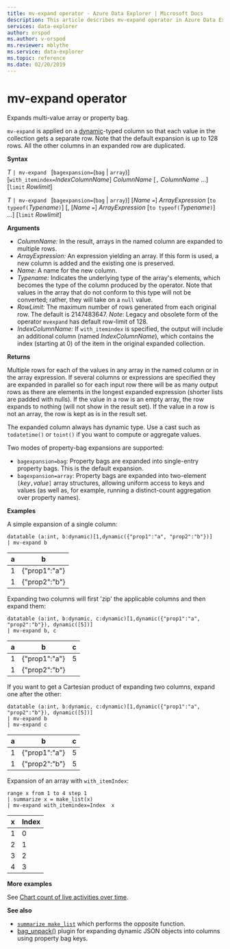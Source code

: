 ```yaml
---
title: mv-expand operator - Azure Data Explorer | Microsoft Docs
description: This article describes mv-expand operator in Azure Data Explorer.
services: data-explorer
author: orspod
ms.author: v-orspod
ms.reviewer: mblythe
ms.service: data-explorer
ms.topic: reference
ms.date: 02/20/2019
---
```

# mv-expand operator

Expands multi-value array or property bag.

`mv-expand` is applied on a [dynamic](./scalar-data-types/dynamic.md)-typed column so that each value in the collection gets a separate row. Note that the default expansion is up to 128 rows. All the other columns in an expanded row are duplicated. 

**Syntax**

*T* `| mv-expand ` [`bagexpansion=`(`bag` | `array`)] [`with_itemindex=`*IndexColumnName*] *ColumnName* [`,` *ColumnName* ...] [`limit` *Rowlimit*]

*T* `| mv-expand ` [`bagexpansion=`(`bag` | `array`)] [*Name* `=`] *ArrayExpression* [`to typeof(`*Typename*`)`] [, [*Name* `=`] *ArrayExpression* [`to typeof(`*Typename*`)`] ...] [`limit` *Rowlimit*]

**Arguments**

* *ColumnName:* In the result, arrays in the named column are expanded to multiple rows. 
* *ArrayExpression:* An expression yielding an array. If this form is used, a new column is added and the existing one is preserved.
* *Name:* A name for the new column.
* *Typename:* Indicates the underlying type of the array's elements,
    which becomes the type of the column produced by the operator.
    Note that values in the array that do not conform to this type will
    not be converted; rather, they will take on a `null` value.
* *RowLimit:* The maximum number of rows generated from each original row. The default is 2147483647. 
*Note*: 
    Legacy and obsolete form of the operator `mvexpand` has default row-limit of 128.
* *IndexColumnName:* If `with_itemindex` is specified, the output will include an additional column (named *IndexColumnName*), which contains the index (starting at 0) of the item in the original expanded collection. 

**Returns**

Multiple rows for each of the values in any array in the named column or in the array expression.
If several columns or expressions are specified they are expanded in parallel so for each input row there will be as many output rows as there are elements in the longest expanded expression (shorter lists are padded with nulls). If the value in a row is an empty array, the row expands to nothing (will not show in the result set). If the value in a row is not an array, the row is kept as is in the result set. 

The expanded column always has dynamic type. Use a cast such as `todatetime()` or `toint()` if you want to compute or aggregate values.

Two modes of property-bag expansions are supported:
* `bagexpansion=bag`: Property bags are expanded into single-entry property bags. This is the default expansion.
* `bagexpansion=array`: Property bags are expanded into two-element `[`*key*`,`*value*`]` array structures,
  allowing uniform access to keys and values (as well as, for example, running a distinct-count aggregation
  over property names). 

**Examples**

A simple expansion of a single column:
 ```kusto
datatable (a:int, b:dynamic)[1,dynamic({"prop1":"a", "prop2":"b"})]
| mv-expand b 
```

|a|b|
|---|---|
|1|{"prop1":"a"}|
|1|{"prop2":"b"}|


Expanding two columns will first 'zip' the applicable columns and then expand them:

```kusto
datatable (a:int, b:dynamic, c:dynamic)[1,dynamic({"prop1":"a", "prop2":"b"}), dynamic([5])]
| mv-expand b, c 
```

|a|b|c|
|---|---|---|
|1|{"prop1":"a"}|5|
|1|{"prop2":"b"}||

If you want to get a Cartesian product of expanding two columns, expand one after the other:
```kusto
datatable (a:int, b:dynamic, c:dynamic)[1,dynamic({"prop1":"a", "prop2":"b"}), dynamic([5])]
| mv-expand b 
| mv-expand c
```

|a|b|c|
|---|---|---|
|1|{"prop1":"a"}|5|
|1|{"prop2":"b"}|5|


Expansion of an array with `with_itemIndex`:
```kusto
range x from 1 to 4 step 1 
| summarize x = make_list(x) 
| mv-expand with_itemindex=Index  x 
```

|x|Index|
|---|---|
|1|0|
|2|1|
|3|2|
|4|3|


**More examples**

See [Chart count of live activities over time](./samples.md#concurrent-activities).

**See also**

- [`summarize make_list`](makelist-aggfunction.md) which performs the opposite function.
- [bag_unpack()](bag-unpackplugin.md) plugin for expanding dynamic JSON objects into columns using property bag keys.